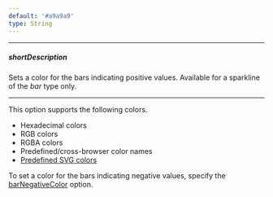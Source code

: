 ```yaml
---
default: '#a9a9a9'
type: String
---
```

---
##### shortDescription
Sets a color for the bars indicating positive values. Available for a sparkline of the *bar* type only.

---
This option supports the following colors.

* Hexadecimal colors
* RGB colors
* RGBA colors
* Predefined/cross-browser color names
* [Predefined SVG colors](https://www.w3.org/TR/SVG/types.html#ColorKeywords)

To set a color for the bars indicating negative values, specify the [barNegativeColor](/api-reference/20%20Data%20Visualization%20Widgets/dxSparkline/1%20Configuration/barNegativeColor.md '/Documentation/ApiReference/Data_Visualization_Widgets/dxSparkline/Configuration/#barNegativeColor') option.